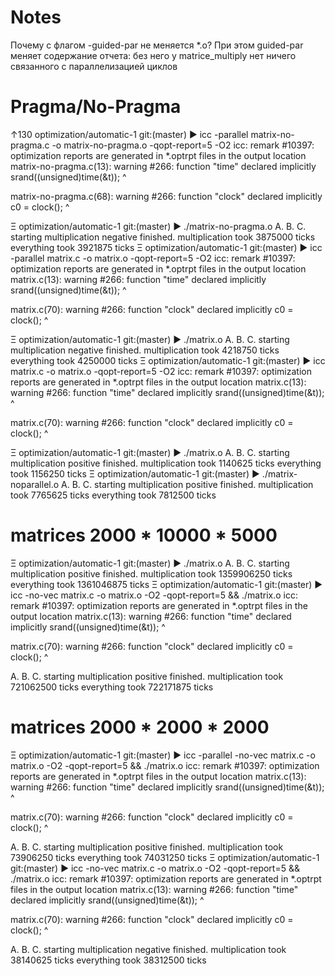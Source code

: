


Notes
=====

Почему с флагом -guided-par не меняется *.o?
При этом guided-par меняет содержание отчета: без него у matrice_multiply нет ничего связанного с параллелизацией циклов

Pragma/No-Pragma
================

↑130 optimization/automatic-1 git:(master) ▶ icc -parallel matrix-no-pragma.c -o matrix-no-pragma.o -qopt-report=5 -O2
icc: remark #10397: optimization reports are generated in *.optrpt files in the output location
matrix-no-pragma.c(13): warning #266: function "time" declared implicitly
      srand((unsigned)time(&t));
                      ^

matrix-no-pragma.c(68): warning #266: function "clock" declared implicitly
      c0 = clock();
           ^

Ξ optimization/automatic-1 git:(master) ▶ ./matrix-no-pragma.o
A.
        B.
                C.
starting multiplication
negative
finished.
multiplication took 3875000 ticks
everything took 3921875 ticks
Ξ optimization/automatic-1 git:(master) ▶ icc -parallel matrix.c -o matrix.o -qopt-report=5 -O2
icc: remark #10397: optimization reports are generated in *.optrpt files in the output location
matrix.c(13): warning #266: function "time" declared implicitly
      srand((unsigned)time(&t));
                      ^

matrix.c(70): warning #266: function "clock" declared implicitly
      c0 = clock();
           ^

Ξ optimization/automatic-1 git:(master) ▶ ./matrix.o
A.
        B.
                C.
starting multiplication
negative
finished.
multiplication took 4218750 ticks
everything took 4250000 ticks
Ξ optimization/automatic-1 git:(master) ▶ icc matrix.c -o matrix.o -qopt-report=5 -O2
icc: remark #10397: optimization reports are generated in *.optrpt files in the output location
matrix.c(13): warning #266: function "time" declared implicitly
      srand((unsigned)time(&t));
                      ^

matrix.c(70): warning #266: function "clock" declared implicitly
      c0 = clock();
           ^

Ξ optimization/automatic-1 git:(master) ▶ ./matrix.o
A.
        B.
                C.
starting multiplication
positive
finished.
multiplication took 1140625 ticks
everything took 1156250 ticks
Ξ optimization/automatic-1 git:(master) ▶ ./matrix-noparallel.o
A.
        B.
                C.
starting multiplication
positive
finished.
multiplication took 7765625 ticks
everything took 7812500 ticks


matrices 2000 * 10000 * 5000
============================

Ξ optimization/automatic-1 git:(master) ▶ ./matrix.o
A.
        B.
                C.
starting multiplication
positive
finished.
multiplication took 1359906250 ticks
everything took 1361046875 ticks
Ξ optimization/automatic-1 git:(master) ▶ icc -no-vec matrix.c -o matrix.o -O2 -qopt-report=5 && ./matrix.o
icc: remark #10397: optimization reports are generated in *.optrpt files in the output location
matrix.c(13): warning #266: function "time" declared implicitly
      srand((unsigned)time(&t));
                      ^

matrix.c(70): warning #266: function "clock" declared implicitly
      c0 = clock();
           ^

A.
        B.
                C.
starting multiplication
positive
finished.
multiplication took 721062500 ticks
everything took 722171875 ticks


matrices 2000 * 2000 * 2000
=============================
Ξ optimization/automatic-1 git:(master) ▶ icc -parallel -no-vec matrix.c -o matrix.o -O2 -qopt-report=5 && ./matrix.o
icc: remark #10397: optimization reports are generated in *.optrpt files in the output location
matrix.c(13): warning #266: function "time" declared implicitly
      srand((unsigned)time(&t));
                      ^

matrix.c(70): warning #266: function "clock" declared implicitly
      c0 = clock();
           ^

A.
        B.
                C.
starting multiplication
positive
finished.
multiplication took 73906250 ticks
everything took 74031250 ticks
Ξ optimization/automatic-1 git:(master) ▶ icc -no-vec matrix.c -o matrix.o -O2 -qopt-report=5 && ./matrix.o
icc: remark #10397: optimization reports are generated in *.optrpt files in the output location
matrix.c(13): warning #266: function "time" declared implicitly
      srand((unsigned)time(&t));
                      ^

matrix.c(70): warning #266: function "clock" declared implicitly
      c0 = clock();
           ^

A.
        B.
                C.
starting multiplication
negative
finished.
multiplication took 38140625 ticks
everything took 38312500 ticks